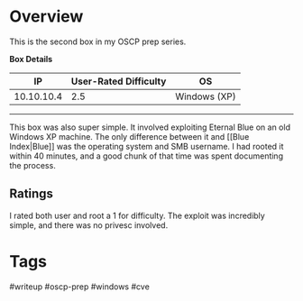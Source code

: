 # Overview

This is the second box in my OSCP prep series.

**Box Details**

|IP|User-Rated Difficulty|OS|
|---|---|---|
|10.10.10.4|2.5|Windows (XP)|

---

This box was also super simple. It involved exploiting Eternal Blue on an old Windows XP machine. The only difference between it and [[Blue Index|Blue]] was the operating system and SMB username. I had rooted it within 40 minutes, and a good chunk of that time was spent documenting the process.

## Ratings

I rated both user and root a 1 for difficulty. The exploit was incredibly simple, and there was no privesc involved.

# Tags

#writeup #oscp-prep #windows #cve